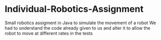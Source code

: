# Individual-Robotics-Assignment

Small robotics assigment in Java to simulate the movement of a robot
We had to understand the code already given to us and alter it to allow the robot to move at different rates in the tests
